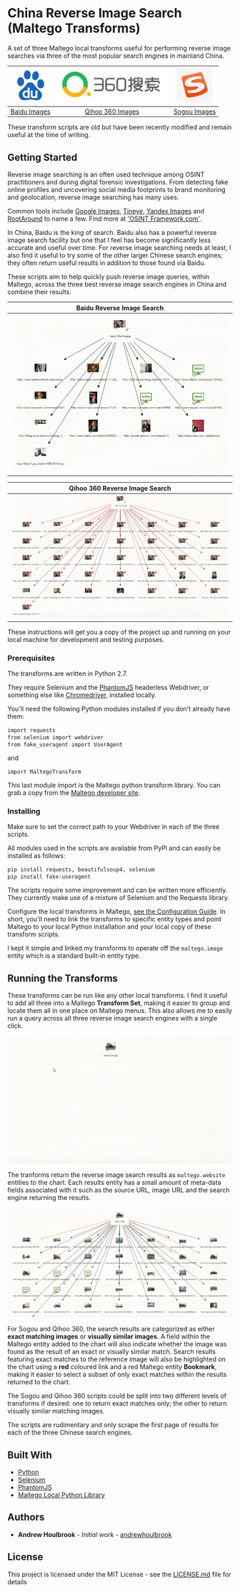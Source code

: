 # China Reverse Image Search (Maltego Transforms)

A set of three Maltego local transforms useful for performing reverse image searches via three of the most popular search engines in mainland China. 

<center>

![Baidu Images](/doc/baidu.jpg)            | ![Qihoo 360 Images](/doc/so360.jpg)       | ![Sogou Images](/doc/sogou.jpg)           |  
:-----------------------------------------:|:-----------------------------------------:|:-----------------------------------------:|
[Baidu Images](https://images.baidu.com/)  | [Qihoo 360 Images](http://images.so.com/) | [Sogou Images](https://image.sogou.com/)  |

</center>

These transform scripts are old but have been recently modified and remain useful at the time of writing.  

## Getting Started

Reverse image searching is an often used technique among OSINT practitioners and during digital forensic investigations. From detecting fake online profiles and uncovering social media footprints to brand monitoring and geolocation, reverse image searching has many uses.  

Common tools include [Google Images](http://images.google.com), [Tineye](https://www.tineye.com), [Yandex Images](https://yandex.ru/images/) and [RootAround](http://rootabout.com/) to name a few. Find more at ['OSINT Framework.com'](https://osintframework.com/). 

In China, Baidu is the king of search. Baidu also has a powerful reverse image search facility but one that I feel has become significantly less accurate and useful over time. For reverse image searching needs at least, I also find it useful to try some of the other larger Chinese search engines; they often return useful results in addition to those found via Baidu. 

These scripts aim to help quickly push reverse image queries, within Maltego, across the three best reverse image search engines in China and combine their results.  

<center>

Baidu Reverse Image Search                        |
:------------------------------------------------:|
![Baidu - Jack Ma Test Image](/doc/jack_baidu.png)|

Qihoo 360 Reverse Image Search                    |
:------------------------------------------------:|
![360 - Jack Ma Test Image](/doc/jack_360.png)    |

</center>

These instructions will get you a copy of the project up and running on your local machine for development and testing purposes.

### Prerequisites

The transforms are written in Python 2.7.

They require Selenium and the [PhantomJS](http://phantomjs.org/) headerless Webdriver, or something else like [Chromedriver](https://sites.google.com/a/chromium.org/chromedriver/), installed locally.  

You'll need the following Python modules installed if you don't already have them:

```
import requests
from selenium import webdriver
from fake_useragent import UserAgent
```
and

```
import MaltegoTransform
```

This last module import is the Maltego python transform library. You can grab a copy from the [Maltego developer site](https://docs.maltego.com/helpdesk/attachments/2015007304961). 

### Installing

Make sure to set the correct path to your Webdriver in each of the three scripts.

All modules used in the scripts are available from PyPI and can easily be installed as follows:

```
pip install requests, beautifulsoup4, selenium
pip install fake-useragent
```

The scripts require some improvement and can be written more efficiently. They currently make use of a mixture of Selenium and the Requests library. 

Configure the local transforms in Maltego, [see the Configuration Guide](https://docs.maltego.com/support/solutions/articles/15000010781-local-transforms). In short, you'll need to link the transforms to specific entity types and point Maltego to your local Python installation and your local copy of these transform scripts. 

I kept it simple and linked my transforms to operate off the ```maltego.image``` entity which is a standard built-in entity type. 

## Running the Transforms

These transforms can be run like any other local transforms. I find it useful to add all three into a Maltego **Transform Set**, making it easier to group and locate them all in one place on Maltego menus. This also allows me to easily run a query across all three reverse image search engines with a single click.  

<p align="center">
  <img src="/doc/news_image1.gif"/>
</p>

The tranforms return the reverse image search results as ```maltego.website``` entities to the chart. Each results entity has a small amount of meta-data fields associated with it such as the source URL, image URL and the search engine returning the results.

<p align="center">
  <img src="/doc/news_image2.gif"/>
</p>

For Sogou and Qihoo 360, the search results are categorized as either **exact matching images** or **visually similar images**. A field within the Maltego entity added to the chart will also indicate whether the image was found as the result of an exact or visually similar match. Search results featuring exact matches to the reference image will also be highlighted on the chart using a **red** coloured link and a red Maltego entity **Bookmark**, making it easier to select a subset of only exact matches within the results returned to the chart. 

The Sogou and Qihoo 360 scripts could be split into two different levels of transforms if desired: one to return exact matches only; the other to return visually similar matching images.  

The scripts are rudimentary and only scrape the first page of results for each of the three Chinese search engines.  

## Built With

* [Python](http://www.python.org)
* [Selenium](https://www.seleniumhq.org/)
* [PhantomJS](http://phantomjs.org/)
* [Maltego Local Python Library](https://docs.maltego.com/support/solutions/articles/15000019558-python-local-library-reference)

## Authors

* **Andrew Houlbrook** - *Initial work* - [andrewhoulbrook](https://github.com/andrewhoulbrook)

## License

This project is licensed under the MIT License - see the [LICENSE.md](LICENSE.md) file for details